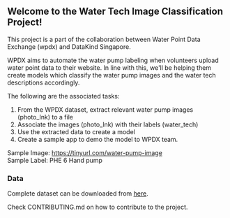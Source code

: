## Welcome to the Water Tech Image Classification Project!

This project is a part of the collaboration between Water Point Data Exchange (wpdx) and DataKind Singapore.

WPDX aims to automate the water pump labeling when volunteers upload water point data to their website.
In line with this, we'll be helping them create models which classify the water pump images and the water tech descriptions accordingly.

The following are the associated tasks:
1. From the WPDX dataset, extract relevant water pump images (photo_lnk) to a file
2. Associate the images (photo_lnk) with their labels (water_tech)
3. Use the extracted data to create a model
4. Create a sample app to demo the model to WPDX team.

Sample Image: https://tinyurl.com/water-pump-image    
Sample Label: PHE 6 Hand pump

### Data
Complete dataset can be downloaded from [here](https://drive.google.com/open?id=1C61ZTKyXnuEKE72C-KwYbD5Jw4j5PcAP).

Check CONTRIBUTING.md on how to contribute to the project.